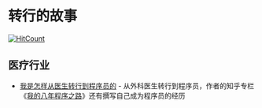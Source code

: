 # 转行的故事

[![HitCount](http://hits.dwyl.io/greatghoul/remote-working.svg)](http://hits.dwyl.io/greatghoul/zhuan-hang)

## 医疗行业

* [我是怎样从医生转行到程序员的](https://zhuanlan.zhihu.com/p/21407468) - 从外科医生转行到程序员，作者的知乎专栏《[我的八年程序之路](https://www.zhihu.com/people/limits/posts)》还有撰写自己成为程序员的经历
